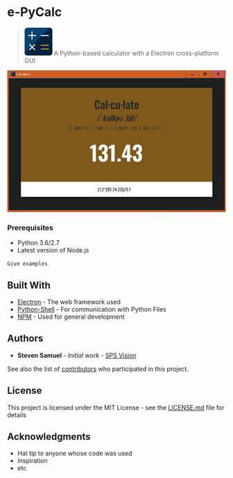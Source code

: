 # e-PyCalc
> ![](calculator.png) A Python-based calculator with a Electron cross-platform GUI

![](screen.png)

### Prerequisites

* Python 3.6/2.7
* Latest version of Node.js

```
Give examples
```
## Built With

* [Electron](https://electronjs.org/docs) - The web framework used
* [Python-Shell](https://www.npmjs.com/package/python-shell) - For communication with Python Files
* [NPM](https://www.npmjs.com/) - Used for general development

## Authors

* **Steven Samuel** - *Initial work* - [SPS Vision](https://spsvision.com/?gi=72a7d149e9f1)

See also the list of [contributors](https://github.com/your/project/contributors) who participated in this project.

## License

This project is licensed under the MIT License - see the [LICENSE.md](LICENSE.md) file for details

## Acknowledgments

* Hat tip to anyone whose code was used
* Inspiration
* etc
